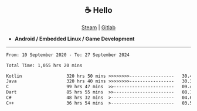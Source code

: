 <h2 align="center"> ☕ Hello </h2>

<p align="center">
  <a href="https://steamcommunity.com/id/Niforances/">Steam</a> |
  <a href="https://gitlab.com/niforances">Gitlab</a>
</p>

 - **Android / Embedded Linux / Game Development**

------

<!--START_SECTION:waka-->

```txt
From: 10 September 2020 - To: 27 September 2024

Total Time: 1,055 hrs 20 mins

Kotlin                 320 hrs 50 mins >>>>>>>>-----------------   30.40 %
Java                   320 hrs 40 mins >>>>>>>>-----------------   30.39 %
C                      99 hrs 47 mins  >>-----------------------   09.46 %
Dart                   85 hrs 55 mins  >>-----------------------   08.14 %
C#                     48 hrs 32 mins  >------------------------   04.60 %
C++                    36 hrs 54 mins  >------------------------   03.50 %
```

<!--END_SECTION:waka-->
